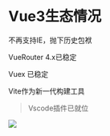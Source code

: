 # Vue3生态情况

不再支持IE，抛下历史包袱  

VueRouter 4.x已稳定  

Vuex 已稳定


Vite作为新一代构建工具  

> Vscode插件已就位  

![](https://moonstarimg.oss-cn-hangzhou.aliyuncs.com/picgo_img/20210528081759.png)
